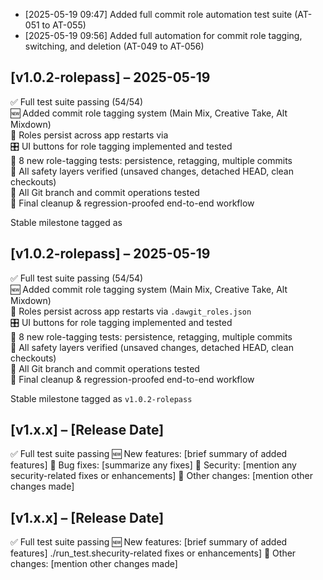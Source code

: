 - [2025-05-19 09:47] Added full commit role automation test suite (AT-051 to AT-055)
- [2025-05-19 09:56] Added full automation for commit role tagging, switching, and deletion (AT-049 to AT-056)

## [v1.0.2-rolepass] – 2025-05-19

✅ Full test suite passing (54/54)  
🆕 Added commit role tagging system (Main Mix, Creative Take, Alt Mixdown)  
🧠 Roles persist across app restarts via   
🎛 UI buttons for role tagging implemented and tested  
🧪 8 new role-tagging tests: persistence, retagging, multiple commits  
🔐 All safety layers verified (unsaved changes, detached HEAD, clean checkouts)  
🎯 All Git branch and commit operations tested  
🧼 Final cleanup & regression-proofed end-to-end workflow

Stable milestone tagged as 

## [v1.0.2-rolepass] – 2025-05-19

✅ Full test suite passing (54/54)  
🆕 Added commit role tagging system (Main Mix, Creative Take, Alt Mixdown)  
🎼 Roles persist across app restarts via `.dawgit_roles.json`  
🎛 UI buttons for role tagging implemented and tested  
🧪 8 new role-tagging tests: persistence, retagging, multiple commits  
🔐 All safety layers verified (unsaved changes, detached HEAD, clean checkouts)  
🎯 All Git branch and commit operations tested  
🧼 Final cleanup & regression-proofed end-to-end workflow  

Stable milestone tagged as `v1.0.2-rolepass`

## [v1.x.x] – [Release Date]

✅ Full test suite passing
🆕 New features: [brief summary of added features]
🔧 Bug fixes: [summarize any fixes]
🔐 Security: [mention any security-related fixes or enhancements]
🔄 Other changes: [mention other changes made]


## [v1.x.x] – [Release Date]

✅ Full test suite passing
🆕 New features: [brief summary of added features]
./run_test.shecurity-related fixes or enhancements]
🔄 Other changes: [mention other changes made]

